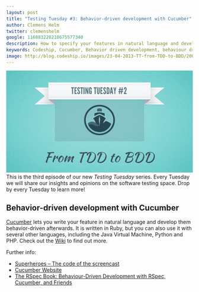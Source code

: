 ```yaml
---
layout: post
title: "Testing Tuesday #3: Behavior-driven development with Cucumber"
author: Clemens Helm
twitter: clemenshelm
google: 116883220210675577340
description: How to specify your features in natural language and develop them behavior-driven using Cucumber.
keywords: Codeship, Cucumber, Behavior driven development, behaviour driven development, testing tuesday, testing tools, testing methodologies, develop iteratively, hosted testing, testing in the cloud
image: http://blog.codeship.io/images/23-04-2013-TT-from-TDD-to-BDD/200x200_tt_from-tdd-to-bdd.jpg
---
```

![Illustration testing tuesday: Tests make software](/images/23-04-2013-TT-from-TDD-to-BDD/codeship_tt_from-tdd-to-bdd.jpg)
This is the third episode of our new *Testing Tuesday* series. Every Tuesday we will share our insights and opinions on the software testing space. Drop by every Tuesday to learn more!

## Behavior-driven development with Cucumber

[Cucumber](http://cukes.info/) lets you write your feature in natural language and develop them behavior-driven afterwards. It is written in Ruby, but you can also use it with several other languages, including the Java Virtual Machine, Python and PHP. Check out the [Wiki](https://github.com/cucumber/cucumber/wiki) to find out more.

Further info:

* [Superheroes – The code of the screencast](https://github.com/codeship/superheroes)
* [Cucumber Website](http://cukes.info/)
* [The RSpec Book: Behaviour-Driven Development with RSpec, Cucumber, and Friends](http://pragprog.com/book/achbd/the-rspec-book)